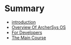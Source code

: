 # Summary

* [introduction](README.md)
* [Overview Of ArcherSys OS](overview_of_archersys_os.md)
* [For Developers](developer/README.md)
* [The Main Course](the_main_course.md)

